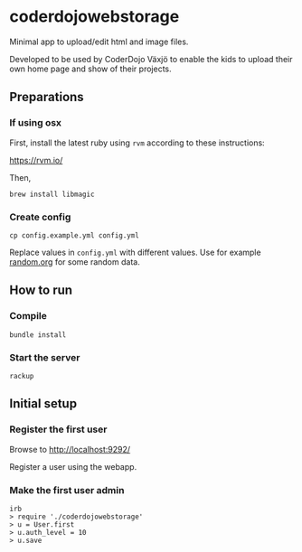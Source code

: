 # coderdojowebstorage

Minimal app to upload/edit html and image files.

Developed to be used by CoderDojo Växjö to enable the kids to upload their own home page and show of their projects.

## Preparations

### If using osx

First, install the latest ruby using `rvm` according to these instructions:

https://rvm.io/

Then,

    brew install libmagic

### Create config

    cp config.example.yml config.yml

Replace values in `config.yml` with different values. Use for example [random.org](http://random.org/) for some random data.

## How to run

### Compile

    bundle install

### Start the server

    rackup

## Initial setup

### Register the first user

Browse to [http://localhost:9292/](http://localhost:9292/)

Register a user using the webapp.

### Make the first user admin

    irb
    > require './coderdojowebstorage'
    > u = User.first
    > u.auth_level = 10
    > u.save
